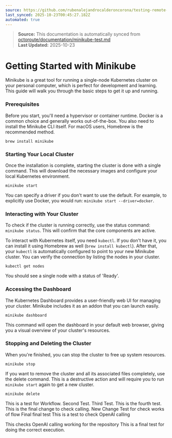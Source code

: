 ```yaml
---
source: https://github.com/rubenalejandrocalderoncorona/testing-remote-docs/blob/main/octoroute/documentation/minikube-test.md
last_synced: 2025-10-23T00:45:27.182Z
automated: true
---
```


> **Source:** This documentation is automatically synced from [octoroute/documentation/minikube-test.md](https://github.com/rubenalejandrocalderoncorona/testing-remote-docs/blob/main/octoroute/documentation/minikube-test.md)  
> **Last Updated:** 2025-10-23


# Getting Started with Minikube

Minikube is a great tool for running a single-node Kubernetes cluster on your personal computer, which is perfect for development and learning. This guide will walk you through the basic steps to get it up and running.

### Prerequisites

Before you start, you'll need a hypervisor or container runtime. Docker is a common choice and generally works out-of-the-box. You also need to install the Minikube CLI itself. For macOS users, Homebrew is the recommended method.

`brew install minikube`

### Starting Your Local Cluster

Once the installation is complete, starting the cluster is done with a single command. This will download the necessary images and configure your local Kubernetes environment.

`minikube start`

You can specify a driver if you don't want to use the default. For example, to explicitly use Docker, you would run: `minikube start --driver=docker`.

### Interacting with Your Cluster

To check if the cluster is running correctly, use the status command: `minikube status`. This will confirm that the core components are active.

To interact with Kubernetes itself, you need `kubectl`. If you don't have it, you can install it using Homebrew as well (`brew install kubectl`). After that, your `kubectl` is automatically configured to point to your new Minikube cluster. You can verify the connection by listing the nodes in your cluster.

`kubectl get nodes`

You should see a single node with a status of 'Ready'.

### Accessing the Dashboard

The Kubernetes Dashboard provides a user-friendly web UI for managing your cluster. Minikube includes it as an addon that you can launch easily.

`minikube dashboard`

This command will open the dashboard in your default web browser, giving you a visual overview of your cluster's resources.

### Stopping and Deleting the Cluster

When you're finished, you can stop the cluster to free up system resources.

`minikube stop`

If you want to remove the cluster and all its associated files completely, use the delete command. This is a destructive action and will require you to run `minikube start` again to get a new cluster.

`minikube delete`

This is a test for Workflow. Second Test. Third Test.
This is the fourth test.
This is the final change to check calling.
New Change
Test for check works of flow
Final final test
This is a test to check OpenAI calling

This checks OpenAI calling working for the repository
This is a final test for doing the correct execution.
